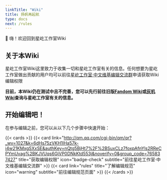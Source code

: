 ```yaml
---
linkTitle: "Wiki"
title: 扬帆再起航
type: docs
next: /rules
---
```


👋 嗨！欢迎回到星屹工作室Wiki

<!--more-->

## 关于本Wiki

星屹工作室Wiki这里致力于收集一切和星屹工作室有关的信息。任何想要为星屹工作室做出贡献的用户均可以前往[星屹工作室·中文维基编辑交流群](http://qm.qq.com/cgi-bin/qm/qr?_wv=1027&k=6dHs75zVKH1lHa57k-i4w21KMxgSXxSE&authKey=nQtg5BjHt7%2F%2BSuxCLz7foxpAfnYls2RReCPYmUvag%2BKJVUqs6GjVP0DNkKtd553j&noverify=0&group_code=765837427)申请获取Wiki编辑权限

__目前，本Wiki仍在测试中且不完善，您可以先行前往旧版[Fandom Wiki](https://ctnstudio.fandom.com/zh/wiki/CTN_Studio_Wiki)或[灰机Wiki](https://ctnstudio.huijiwiki.com/wiki/%E9%A6%96%E9%A1%B5)查询与星屹工作室有关的信息。__

## 开始编辑吧！

在参与编辑之前，您可以从以下几个步骤中快速开始：

{{< cards >}}
  {{< card link="http://qm.qq.com/cgi-bin/qm/qr?_wv=1027&k=6dHs75zVKH1lHa57k-i4w21KMxgSXxSE&authKey=nQtg5BjHt7%2F%2BSuxCLz7foxpAfnYls2RReCPYmUvag%2BKJVUqs6GjVP0DNkKtd553j&noverify=0&group_code=765837427" title="获取编辑权限" icon="badge-check" subtitle="前往星屹工作室·中文维基编辑交流群" >}}
  {{< card link="rules" title="了解编辑规范" icon="warning" subtitle="前往编辑规范页面" >}}
{{< /cards >}}